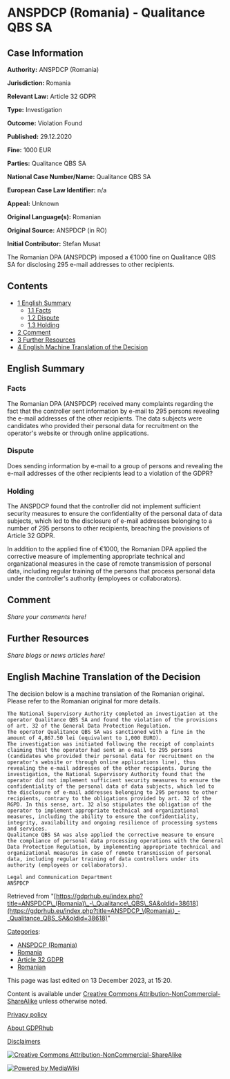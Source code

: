 # ANSPDCP (Romania) - Qualitance QBS SA

## Case Information

**Authority:** ANSPDCP (Romania)

**Jurisdiction:** Romania

**Relevant Law:** Article 32 GDPR

**Type:** Investigation

**Outcome:** Violation Found

**Published:** 29.12.2020

**Fine:** 1000 EUR

**Parties:** Qualitance QBS SA

**National Case Number/Name:** Qualitance QBS SA

**European Case Law Identifier:** n/a

**Appeal:** Unknown

**Original Language(s):** Romanian

**Original Source:** ANSPDCP (in RO)

**Initial Contributor:** Stefan Musat

The Romanian DPA (ANSPDCP) imposed a €1000 fine on Qualitance QBS SA for disclosing 295 e-mail addresses to other recipients.

## Contents

*   [1 English Summary](#English_Summary)
    *   [1.1 Facts](#Facts)
    *   [1.2 Dispute](#Dispute)
    *   [1.3 Holding](#Holding)
*   [2 Comment](#Comment)
*   [3 Further Resources](#Further_Resources)
*   [4 English Machine Translation of the Decision](#English_Machine_Translation_of_the_Decision)

## English Summary

### Facts

The Romanian DPA (ANSPDCP) received many complaints regarding the fact that the controller sent information by e-mail to 295 persons revealing the e-mail addresses of the other recipients. The data subjects were candidates who provided their personal data for recruitment on the operator's website or through online applications.

### Dispute

Does sending information by e-mail to a group of persons and revealing the e-mail addresses of the other recipients lead to a violation of the GDPR?

### Holding

The ANSPDCP found that the controller did not implement sufficient security measures to ensure the confidentiality of the personal data of data subjects, which led to the disclosure of e-mail addresses belonging to a number of 295 persons to other recipients, breaching the provisions of Article 32 GDPR.

In addition to the applied fine of €1000, the Romanian DPA applied the corrective measure of implementing appropriate technical and organizational measures in the case of remote transmission of personal data, including regular training of the persons that process personal data under the controller's authority (employees or collaborators).

## Comment

_Share your comments here!_

## Further Resources

_Share blogs or news articles here!_

## English Machine Translation of the Decision

The decision below is a machine translation of the Romanian original. Please refer to the Romanian original for more details.

```
The National Supervisory Authority completed an investigation at the operator Qualitance QBS SA and found the violation of the provisions of art. 32 of the General Data Protection Regulation. 
The operator Qualitance QBS SA was sanctioned with a fine in the amount of 4,867.50 lei (equivalent to 1,000 EURO). 
The investigation was initiated following the receipt of complaints claiming that the operator had sent an e-mail to 295 persons (candidates who provided their personal data for recruitment on the operator's website or through online applications line), thus revealing the e-mail addresses of the other recipients. During the investigation, the National Supervisory Authority found that the operator did not implement sufficient security measures to ensure the confidentiality of the personal data of data subjects, which led to the disclosure of e-mail addresses belonging to 295 persons to other recipients, contrary to the obligations provided by art. 32 of the RGPD. In this sense, art. 32 also stipulates the obligation of the operator to implement appropriate technical and organizational measures, including the ability to ensure the confidentiality, integrity, availability and ongoing resilience of processing systems and services.
Qualitance QBS SA was also applied the corrective measure to ensure the compliance of personal data processing operations with the General Data Protection Regulation, by implementing appropriate technical and organizational measures in case of remote transmission of personal data, including regular training of data controllers under its authority (employees or collaborators). 

Legal and Communication Department 
ANSPDCP

```

Retrieved from "[https://gdprhub.eu/index.php?title=ANSPDCP\_(Romania)\_-\_Qualitance\_QBS\_SA&oldid=38618](https://gdprhub.eu/index.php?title=ANSPDCP_\(Romania\)_-_Qualitance_QBS_SA&oldid=38618)"

[Categories](/index.php?title=Special:Categories "Special:Categories"):

*   [ANSPDCP (Romania)](/index.php?title=Category:ANSPDCP_\(Romania\) "Category:ANSPDCP (Romania)")
*   [Romania](/index.php?title=Category:Romania "Category:Romania")
*   [Article 32 GDPR](/index.php?title=Category:Article_32_GDPR "Category:Article 32 GDPR")
*   [Romanian](/index.php?title=Category:Romanian "Category:Romanian")

This page was last edited on 13 December 2023, at 15:20.

Content is available under [Creative Commons Attribution-NonCommercial-ShareAlike](https://creativecommons.org/licenses/by-nc-sa/4.0/) unless otherwise noted.

[Privacy policy](/index.php?title=GDPRhub:Privacy_policy)

[About GDPRhub](/index.php?title=GDPRhub:About)

[Disclaimers](/index.php?title=GDPRhub:General_disclaimer)

[![Creative Commons Attribution-NonCommercial-ShareAlike](/resources/assets/licenses/cc-by-nc-sa.png)](https://creativecommons.org/licenses/by-nc-sa/4.0/)

[![Powered by MediaWiki](/resources/assets/poweredby_mediawiki_88x31.png)](https://www.mediawiki.org/)